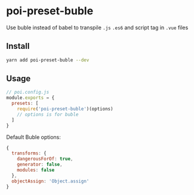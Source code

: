 # poi-preset-buble

Use buble instead of babel to transpile `.js` `.es6` and script tag in `.vue` files

## Install

```bash
yarn add poi-preset-buble --dev
```

## Usage

```js
// poi.config.js
module.exports = {
  presets: [
    require('poi-preset-buble')(options)
    // options is for buble
  ]
}
```

Default Buble options:

```js
{
  transforms: {
    dangerousForOf: true,
    generator: false,
    modules: false
  },
  objectAssign: 'Object.assign'
}
```
